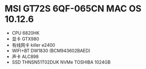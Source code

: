 # MSI GT72S 6QF-065CN MAC OS 10.12.6

* CPU 6820HK
* 显卡 GTX980
* 有线网卡 killer e2400
* WIFI+BT DW1830 (BCM943602BAED) 
* 声卡 ALC898
* SSD THNSN51T02DUK NVMe TOSHIBA 1024GB
